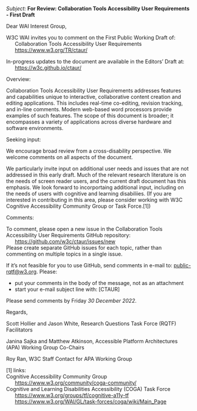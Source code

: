_Subject:_ **For Review: Collaboration Tools Accessibility User Requirements - First Draft**

Dear WAI Interest Group,

W3C WAI invites you to comment on the First Public Working Draft of:<br>&nbsp;&nbsp;&nbsp;&nbsp;&nbsp;
     Collaboration Tools Accessibility User Requirements<br>&nbsp;&nbsp;&nbsp;&nbsp;&nbsp;
    https://www.w3.org/TR/ctaur/<br>
	 
In-progress updates to the document are available in the Editors’ Draft at:<br>&nbsp;&nbsp;&nbsp;&nbsp;&nbsp;
    https://w3c.github.io/ctaur/

Overview:

Collaboration Tools Accessibility User Requirements addresses features and capabilities unique to interactive, collaborative content creation and editing applications. This includes real-time co-editing, revision tracking, and in-line comments. Modern web-based word processors provide examples of such features. The scope of this document is broader; it encompasses a variety of applications across diverse hardware and software environments.

Seeking input:

We encourage broad review from a cross-disability perspective. We welcome comments on all aspects of the document. 

We particularly invite input on additional user needs and issues that are not addressed in this early draft. Much of the relevant research literature is on the needs of screen reader users, and the current draft document has this emphasis. We look forward to incorportaing additional input, including on the needs of users with cognitive and learning disabiliies. (If you are interested in contributing in this area, please consider working with W3C Cognitive Accessibility Community Group or Task Force.[1])

Comments:

To comment, please open a new issue in the Collaboration Tools Accessibility User Requirements GitHub repository:<br>&nbsp;&nbsp;&nbsp;&nbsp;&nbsp;
	  https://github.com/w3c/ctaur/issues/new<br>
Please create separate GitHub issues for each topic, rather than commenting on multiple topics in a single issue.

If it’s not feasible for you to use GitHub, send comments in e-mail to: public-rqtf@w3.org. Please:
* put your comments in the body of the message, not as an attachment
* start your e-mail subject line with: [CTAUR]

Please send comments by Friday *30 December 2022*.

Regards,

Scott Hollier and Jason White, Research Questions Task Force (RQTF) Facilitators

Janina Sajka and Matthew Atkinson, Accessible Platform Architectures (APA) Working Group Co-Chairs

Roy Ran, W3C Staff Contact for APA Working Group


[1] links:<br>
Cognitive Accessibility Community Group<br>&nbsp;&nbsp;&nbsp;&nbsp;&nbsp;
	https://www.w3.org/community/coga-community/<br>
Cognitive and Learning Disabilities Accessibility (COGA) Task Force<br>&nbsp;&nbsp;&nbsp;&nbsp;&nbsp;
	https://www.w3.org/groups/tf/cognitive-a11y-tf<br>&nbsp;&nbsp;&nbsp;&nbsp;&nbsp;
	https://www.w3.org/WAI/GL/task-forces/coga/wiki/Main_Page

